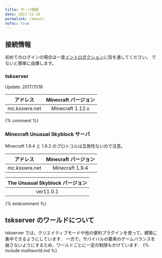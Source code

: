 ```yaml
---
title: サーバ情報
date: 2017-11-18
permalink: /about/
noToc: true
---
```


## 接続情報
初めてのログインの場合は一度[イントロダクション](/introduction)に目を通してください。
でないと簡単に自爆します。

### tskserver
Update: 2017/11/18 

|アドレス        |Minecraft バージョン|
|:--------------:|:------------------:|
|mc.ksswre.net   |Minecraft 1.12.x    |


{% comment %}
### Minecraft Unusual Skyblock サーバ

Minecraft 1.9.4 と 1.9.2 のプロトコルは互換性ないので注意。

|アドレス        |Minecraft バージョン|
|:--------------:|:------------------:|
|mc.ksswre.net   |Minecraft 1.9.4     |


|The Unusual Skyblock バージョン|
|:-----------------------------:|
|ver11.0.1                      |
{% endcomment %}

## tskserver のワールドについて
tskserver では，クリエイティブモードや他の便利プラグインを使って，建築に集中できるようにしています．
一方で，サバイバルの要素のゲームバランスを崩さないようにするため，ワールドごとに一定の制限もかけています．
{% include multiworld.md %}

